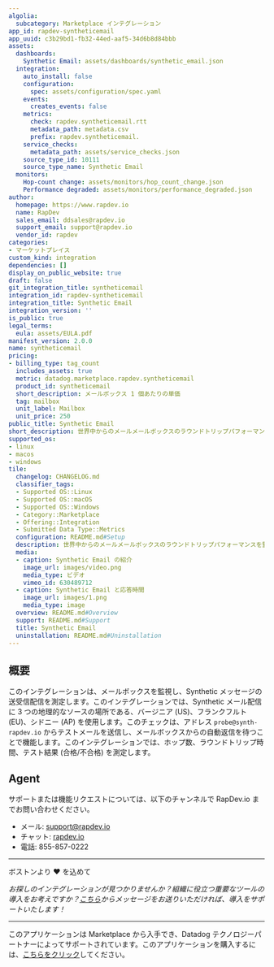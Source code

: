 ```yaml
---
algolia:
  subcategory: Marketplace インテグレーション
app_id: rapdev-syntheticemail
app_uuid: c3b29bd1-fb32-44ed-aaf5-34d6b8d84bbb
assets:
  dashboards:
    Synthetic Email: assets/dashboards/synthetic_email.json
  integration:
    auto_install: false
    configuration:
      spec: assets/configuration/spec.yaml
    events:
      creates_events: false
    metrics:
      check: rapdev.syntheticemail.rtt
      metadata_path: metadata.csv
      prefix: rapdev.syntheticemail.
    service_checks:
      metadata_path: assets/service_checks.json
    source_type_id: 10111
    source_type_name: Synthetic Email
  monitors:
    Hop-count change: assets/monitors/hop_count_change.json
    Performance degraded: assets/monitors/performance_degraded.json
author:
  homepage: https://www.rapdev.io
  name: RapDev
  sales_email: ddsales@rapdev.io
  support_email: support@rapdev.io
  vendor_id: rapdev
categories:
- マーケットプレイス
custom_kind: integration
dependencies: []
display_on_public_website: true
draft: false
git_integration_title: syntheticemail
integration_id: rapdev-syntheticemail
integration_title: Synthetic Email
integration_version: ''
is_public: true
legal_terms:
  eula: assets/EULA.pdf
manifest_version: 2.0.0
name: syntheticemail
pricing:
- billing_type: tag_count
  includes_assets: true
  metric: datadog.marketplace.rapdev.syntheticemail
  product_id: syntheticemail
  short_description: メールボックス 1 個あたりの単価
  tag: mailbox
  unit_label: Mailbox
  unit_price: 250
public_title: Synthetic Email
short_description: 世界中からのメールメールボックスのラウンドトリップパフォーマンスを監視する
supported_os:
- linux
- macos
- windows
tile:
  changelog: CHANGELOG.md
  classifier_tags:
  - Supported OS::Linux
  - Supported OS::macOS
  - Supported OS::Windows
  - Category::Marketplace
  - Offering::Integration
  - Submitted Data Type::Metrics
  configuration: README.md#Setup
  description: 世界中からのメールメールボックスのラウンドトリップパフォーマンスを監視する
  media:
  - caption: Synthetic Email の紹介
    image_url: images/video.png
    media_type: ビデオ
    vimeo_id: 630489712
  - caption: Synthetic Email と応答時間
    image_url: images/1.png
    media_type: image
  overview: README.md#Overview
  support: README.md#Support
  title: Synthetic Email
  uninstallation: README.md#Uninstallation
---
```


<!--  SOURCED FROM https://github.com/DataDog/marketplace -->
## 概要

このインテグレーションは、メールボックスを監視し、Synthetic メッセージの送受信配信を測定します。このインテグレーションでは、Synthetic メール配信に 3 つの地理的なソースの場所である、バージニア (US)、フランクフルト (EU)、シドニー (AP) を使用します。このチェックは、アドレス `probe@synth-rapdev.io` からテストメールを送信し、メールボックスからの自動返信を待つことで機能します。このインテグレーションでは、ホップ数、ラウンドトリップ時間、テスト結果 (合格/不合格) を測定します。

## Agent
サポートまたは機能リクエストについては、以下のチャンネルで RapDev.io までお問い合わせください。

 - メール: support@rapdev.io 
 - チャット: [rapdev.io](https://www.rapdev.io/#Get-in-touch)
 - 電話: 855-857-0222 

---
ボストンより ❤️ を込めて

*お探しのインテグレーションが見つかりませんか？組織に役立つ重要なツールの導入をお考えですか？[こちら](mailto:support@rapdev.io)からメッセージをお送りいただければ、導入をサポートいたします！*

---
このアプリケーションは Marketplace から入手でき、Datadog テクノロジーパートナーによってサポートされています。このアプリケーションを購入するには、<a href="https://app.datadoghq.com/marketplace/app/rapdev-syntheticemail" target="_blank">こちらをクリック</a>してください。